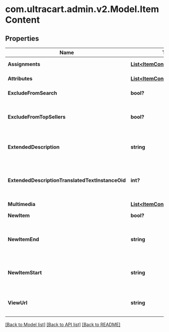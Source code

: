 # com.ultracart.admin.v2.Model.ItemContent
## Properties

Name | Type | Description | Notes
------------ | ------------- | ------------- | -------------
**Assignments** | [**List&lt;ItemContentAssignment&gt;**](ItemContentAssignment.md) | StoreFront assignments | [optional] 
**Attributes** | [**List&lt;ItemContentAttribute&gt;**](ItemContentAttribute.md) | StoreFront attributes | [optional] 
**ExcludeFromSearch** | **bool?** | Exclude from search | [optional] 
**ExcludeFromTopSellers** | **bool?** | Exclude from the top sellers list in the StoreFront | [optional] 
**ExtendedDescription** | **string** | Extended description (max 2000 characters) | [optional] 
**ExtendedDescriptionTranslatedTextInstanceOid** | **int?** | Extneded description text translation instance identifier | [optional] 
**Multimedia** | [**List&lt;ItemContentMultimedia&gt;**](ItemContentMultimedia.md) | Multimedia | [optional] 
**NewItem** | **bool?** | True if the item is new | [optional] 
**NewItemEnd** | **string** | The date the item should no longer be considered new | [optional] 
**NewItemStart** | **string** | The date the item should start being considered new | [optional] 
**ViewUrl** | **string** | Legacy view URL (not used by StoreFronts) | [optional] 

[[Back to Model list]](../README.md#documentation-for-models) [[Back to API list]](../README.md#documentation-for-api-endpoints) [[Back to README]](../README.md)

